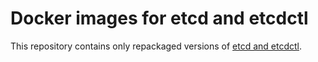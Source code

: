 # Docker images for etcd and etcdctl

This repository contains only repackaged versions of [etcd and etcdctl](https://github.com/coreos/etcd).

